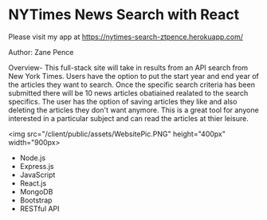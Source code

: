 # NYTimes News Search with React

Please visit my app at <a href="https://nytimes-search-ztpence.herokuapp.com/"> https://nytimes-search-ztpence.herokuapp.com/

Author: Zane Pence

Overview- This full-stack site will take in results from an API search from New York Times. Users have the option to put the start year and end year of the articles they want to search. Once the specific search criteria has been submitted there will be 10 news articles obatiained realated to the search specifics. The user has the option of saving articles they like and also deleting the articles they don't want anymore. This is a great tool for anyone interested in a particular subject and can read the articles at thier leisure.   

<img src="/client/public/assets/WebsitePic.PNG" height="400px" width="900px>

- Node.js
- Express.js
- JavaScript
- React.js
- MongoDB
- Bootstrap
- RESTful API